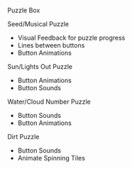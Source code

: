 Puzzle Box

Seed/Musical Puzzle
 - Visual Feedback for puzzle progress
 - Lines between buttons
 - Button Animations

Sun/Lights Out Puzzle
 - Button Animations
 - Button Sounds

Water/Cloud Number Puzzle
 - Button Sounds
 - Button Animations

Dirt Puzzle
 - Button Sounds
 - Animate Spinning Tiles
